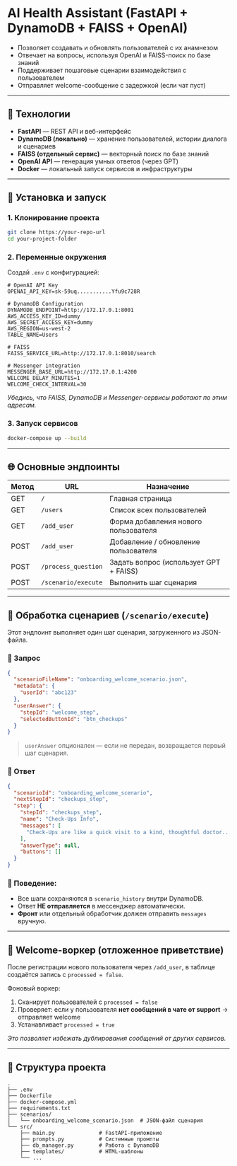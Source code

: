 # AI Health Assistant (FastAPI + DynamoDB + FAISS + OpenAI)

- Позволяет создавать и обновлять пользователей с их анамнезом
- Отвечает на вопросы, используя OpenAI и FAISS-поиск по базе знаний
- Поддерживает пошаговые сценарии взаимодействия с пользователем
- Отправляет welcome-сообщение с задержкой (если чат пуст)

---

## 🧠 Технологии

- **FastAPI** — REST API и веб-интерфейс
- **DynamoDB (локально)** — хранение пользователей, истории диалога и сценариев
- **FAISS (отдельный сервис)** — векторный поиск по базе знаний
- **OpenAI API** — генерация умных ответов (через GPT)
- **Docker** — локальный запуск сервисов и инфраструктуры

---

## 🚀 Установка и запуск

### 1. Клонирование проекта

```bash
git clone https://your-repo-url
cd your-project-folder
```

### 2. Переменные окружения

Создай `.env` с конфигурацией:

```env
# OpenAI API Key
OPENAI_API_KEY=sk-59uq...........Yfu9c728R

# DynamoDB Configuration
DYNAMODB_ENDPOINT=http://172.17.0.1:8001
AWS_ACCESS_KEY_ID=dummy
AWS_SECRET_ACCESS_KEY=dummy
AWS_REGION=us-west-2
TABLE_NAME=Users

# FAISS
FAISS_SERVICE_URL=http://172.17.0.1:8010/search

# Messenger integration
MESSENGER_BASE_URL=http://172.17.0.1:4200
WELCOME_DELAY_MINUTES=1
WELCOME_CHECK_INTERVAL=30
```

_Убедись, что FAISS, DynamoDB и Messenger-сервисы работают по этим адресам._

### 3. Запуск сервисов

```bash
docker-compose up --build
```

---

## 🌐 Основные эндпоинты

| Метод | URL                         | Назначение                              |
|-------|-----------------------------|------------------------------------------|
| GET   | `/`                         | Главная страница                         |
| GET   | `/users`                   | Список всех пользователей                |
| GET   | `/add_user`               | Форма добавления нового пользователя     |
| POST  | `/add_user`               | Добавление / обновление пользователя     |
| POST  | `/process_question`       | Задать вопрос (использует GPT + FAISS)   |
| POST  | `/scenario/execute`       | Выполнить шаг сценария                   |

---

## 💬 Обработка сценариев (`/scenario/execute`)

Этот эндпоинт выполняет один шаг сценария, загруженного из JSON-файла.

### 🔹 Запрос

```json
{
  "scenarioFileName": "onboarding_welcome_scenario.json",
  "metadata": {
    "userId": "abc123"
  },
  "userAnswer": {
    "stepId": "welcome_step",
    "selectedButtonId": "btn_checkups"
  }
}
```

> `userAnswer` опционален — если не передан, возвращается первый шаг сценария.

### 🔹 Ответ

```json
{
  "scenarioId": "onboarding_welcome_scenario",
  "nextStepId": "checkups_step",
  "step": {
    "stepId": "checkups_step",
    "name": "Check-Ups Info",
    "messages": [
      "Check-Ups are like a quick visit to a kind, thoughtful doctor..."
    ],
    "answerType": null,
    "buttons": []
  }
}
```

### 📌 Поведение:

- Все шаги сохраняются в `scenario_history` внутри DynamoDB.
- Ответ **НЕ отправляется** в мессенджер автоматически.
- **Фронт** или отдельный обработчик должен отправить `messages` вручную.

---

## 🤖 Welcome-воркер (отложенное приветствие)

После регистрации нового пользователя через `/add_user`, в таблице создаётся запись с `processed = false`.

Фоновый воркер:

1. Сканирует пользователей с `processed = false`
2. Проверяет: если у пользователя **нет сообщений в чате от support** → отправляет welcome
3. Устанавливает `processed = true`

_Это позволяет избежать дублирования сообщений от других сервисов._

---

## 📁 Структура проекта

```
.
├── .env
├── Dockerfile
├── docker-compose.yml
├── requirements.txt
├── scenarios/
│   └── onboarding_welcome_scenario.json  # JSON-файл сценария
└── src/
    ├── main.py              # FastAPI-приложение
    ├── prompts.py           # Системные промпты
    ├── db_manager.py        # Работа с DynamoDB
    ├── templates/           # HTML-шаблоны
    └── ...
```

